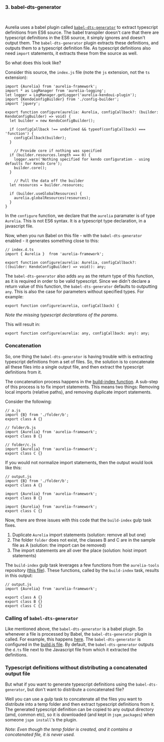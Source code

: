 <br>

### 3. babel-dts-generator
<br>

Aurelia uses a babel plugin called [`babel-dts-generator`](https://github.com/YoloDev/babel-dts-generator) to extract typescript definitions from ES6 source. The babel transpiler doesn't care that there are typescript definitions in the ES6 source, it simply ignores and doesn't output them. The `babel-dts-generator` plugin extracts these definitions, and outputs them to a typescript definition file. As typescript definitions also need `import` statements, it extracts these from the source as well.

So what does this look like?

Consider this source, the `index.js` file (note the `js` extension, not the `ts` extension):

```
import {Aurelia} from 'aurelia-framework';
import * as LogManager from 'aurelia-logging';
let logger = LogManager.getLogger('aurelia-kendoui-plugin');
import {KendoConfigBuilder} from './config-builder';
import 'jquery';

export function configure(aurelia: Aurelia, configCallback?: (builder: KendoConfigBuilder) => void) {
  let builder = new KendoConfigBuilder();

  if (configCallback !== undefined && typeof(configCallback) === 'function') {
    configCallback(builder);
  }

    // Provide core if nothing was specified
  if (builder.resources.length === 0) {
    logger.warn('Nothing specified for kendo configuration - using defaults for Kendo Core');
    builder.core();
  }

    // Pull the data off the builder
  let resources = builder.resources;

  if (builder.useGlobalResources) {
    aurelia.globalResources(resources);
  }
}
```

In the `configure` function, we declare that the `aurelia` paramater is of type `Aurelia`.  This is not ES6 syntax. It is a typescript type declaration, in a javascript file.

Now, when you run Babel on this file - with the `babel-dts-generator` enabled - it generates something close to this:


```
// index.d.ts
import { Aurelia }  from 'aurelia-framework';

export function configure(aurelia: Aurelia, configCallback?: ((builder: KendoConfigBuilder) => void)): any;
```

The `babel-dts-generator` also adds `any` as the return type of this function, as it is required in order to be valid typescript. Since we didn't declare a return value of this function, the `babel-dts-generator` defaults to outputting `any`. This is also the case for parameters without specified types. For example:

`export function configure(aurelia, configCallback) {`

_Note the missing typescript declarations of the params_.

This will result in:

```
export function configure(aurelia: any, configCallback: any): any;
```

### Concatenation

So, one thing the `babel-dts-generator` is having trouble with is extracting typescript definitions from a set of files. So, the solution is to concatenate all these files into a single output file, and then extract the typescript definitions from it.

The concatenation process happens in the [build-index function](https://github.com/aurelia-ui-toolkits/aurelia-kendoui-plugin/blob/f24e34411b60376d7bf12367f1b2ab247d821d38/build/tasks/build.js#L17-L31). A sub-step of this process is to fix import statements. This means two things: Removing local imports (relative paths), and removing duplicate import statements.

Consider the following:

```
// a.js
import {B} from './folder/b';
export class A {}

// folder/b.js
import {Aurelia} from 'aurelia-framework';
export class B {}

// folder/c.js
import {Aurelia} from 'aurelia-framework';
export class C {}
```

If you would not normalize import statements, then the output would look like this:

```
// output.js
import {B} from './folder/b';
export class A {}

import {Aurelia} from 'aurelia-framework';
export class B {}

import {Aurelia} from 'aurelia-framework';
export class C {}
```

Now, there are three issues with this code that the `build-index` gulp task fixes.
1. Duplicate `Aurelia` import statements (solution: remove all but one)
2. The folder `folder` does not exist, the classes B and C are in the sample file as A (solution: the import can be removed)
3. The import statements are all over the place (solution: hoist import statements)

The `build-index` gulp task leverages a few functions from the `aurelia-tools` repository ([this file](https://github.com/aurelia/tools/blob/f4801e460af98013e0d66aaec188891e8d0d0516/src/build.js#L9-L95)). These functions, called by the `build-index` task, results in this output:

```
// output.js
import {Aurelia} from 'aurelia-framework';

export class A {}
export class B {}
export class C {}
```

### Calling of `babel-dts-generator`
Like mentioned above, the `babel-dts-generator` is a babel plugin. So whenever a file is processed by Babel, the `babel-dts-generator` plugin is called. For example, this happens [here](https://github.com/aurelia-ui-toolkits/aurelia-kendoui-plugin/blob/f24e34411b60376d7bf12367f1b2ab247d821d38/build/tasks/build.js#L36). The `babel-dts-generator` is configured in the [build.js file](https://github.com/aurelia-ui-toolkits/aurelia-kendoui-plugin/blob/f24e34411b60376d7bf12367f1b2ab247d821d38/build/babel-options.js#L23-L34). By default, the `babel-dts-generator` outputs the `d.ts` file next to the Javascript file from which it extracted the definitions.

### Typescript definitions without distributing a concatenated output file
But what if you want to generate typescript definitions using the `babel-dts-generator`, but don't want to distribute a concatenated file?

Well you can use a gulp task to concatenate all the files you want to distribute into a temp folder and then extract typescript definitions from it. The generated typescript definition can be copied to any output directory (amd, common etc), so it is downloaded (and kept in `jspm_packages`) when someone `jspm install`'s the plugin.

_Note: Even though the temp folder is created, and it contains a concatenated file, it is never used._
